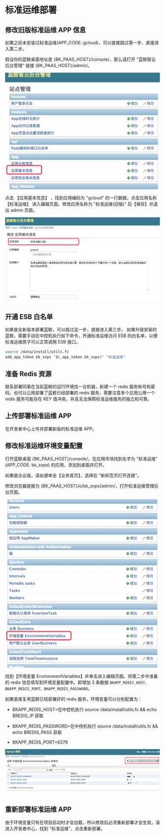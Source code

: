 # 标准运维部署

## 修改旧版标准运维 APP 信息

如果之前未安装过标准运维(APP_CODE: gcloud)，可以直接跳过第一步，直接进入第二步。

假设你的蓝鲸桌面地址是 {BK_PAAS_HOST}/console/，那么请打开 "蓝鲸智云后台管理" 链接 {BK_PAAS_HOST}/admin/。

![](../../assets/11.png)

点击 【应用基本信息】 ，找到应用编码为 "gcloud" 的一行数据，点击应用名称 【标准运维】 进入编辑页面。修改应用名称为 "标准运维(旧版)" 后【保存】并退出 admin 页面。

![](../../assets/22.png)

## 开通 ESB 白名单

如果是全新版本部署蓝鲸，可以跳过这一步，直接进入第三步。
如果升级安装的蓝鲸，需要手动在中控机执行如下命令，开通标准运维访问 ESB 的白名单，以便标准运维原子可以正常调用 ESB 接口。

```bash
source /data/install/utils.fc
add_app_token bk_sops "$(_app_token bk_sops)" "标准运维"
```

## 准备 Redis 资源
联系部署同事在当前蓝鲸的运行环境找一台机器，新建一个 redis 服务账号和密码。也可以公用部署了蓝鲸已经部署的 redis 服务，需要注意多个应用公用一个 redis 服务可能存在 KEY 值冲突，并且无法保障标准运维服务的独立和可靠。

## 上传部署标准运维 APP
在开发者中心上传并部署新版的标准运维 APP。

## 修改标准运维环境变量配置

打开蓝鲸桌面 {BK_PAAS_HOST}/console/，在应用市场找到名字为 "标准运维" (APP_CODE: bk_sops) 的应用，添加到桌面并打开。

如果是企业版，请右键单击【业务首页】，选择在 "新标签页打开连接"。

修改浏览器链接为 {BK_PAAS_HOST}/o/bk_sops/admin/，打开标准运维管理后台页面。

![](../../assets/33.png)

找到【环境变量 EnvironmentVariables】并单击进入编辑页面。将第二步中准备的 redis 信息填写到环境变量配置中。即增加 3 条数据 `BKAPP_REDIS_HOST、BKAPP_REDIS_PORT、BKAPP_REDIS_PASSWORD`。

如果直接复用蓝鲸已经部署好的 redis 服务，环境变量可以分别配置为：
- BKAPP_REDIS_HOST=在中控机执行 source /data/install/utils.fc && echo $REDIS_IP 获取

- BKAPP_REDIS_PASSWORD=在中控机执行 source /data/install/utils.fc && echo $REDIS_PASS 获取

- BKAPP_REDIS_PORT=6379

![](../../assets/44.png)

## 重新部署标准运维 APP
由于环境变量只有在项目启动时才会加载，所以修改后必须重新部署才会生效，请进入开发者中心，找到 "标准运维"，点击重新部署。
